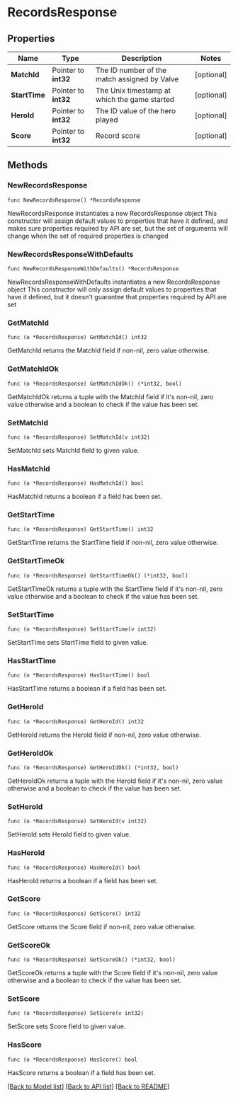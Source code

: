 # RecordsResponse

## Properties

Name | Type | Description | Notes
------------ | ------------- | ------------- | -------------
**MatchId** | Pointer to **int32** | The ID number of the match assigned by Valve | [optional] 
**StartTime** | Pointer to **int32** | The Unix timestamp at which the game started | [optional] 
**HeroId** | Pointer to **int32** | The ID value of the hero played | [optional] 
**Score** | Pointer to **int32** | Record score | [optional] 

## Methods

### NewRecordsResponse

`func NewRecordsResponse() *RecordsResponse`

NewRecordsResponse instantiates a new RecordsResponse object
This constructor will assign default values to properties that have it defined,
and makes sure properties required by API are set, but the set of arguments
will change when the set of required properties is changed

### NewRecordsResponseWithDefaults

`func NewRecordsResponseWithDefaults() *RecordsResponse`

NewRecordsResponseWithDefaults instantiates a new RecordsResponse object
This constructor will only assign default values to properties that have it defined,
but it doesn't guarantee that properties required by API are set

### GetMatchId

`func (o *RecordsResponse) GetMatchId() int32`

GetMatchId returns the MatchId field if non-nil, zero value otherwise.

### GetMatchIdOk

`func (o *RecordsResponse) GetMatchIdOk() (*int32, bool)`

GetMatchIdOk returns a tuple with the MatchId field if it's non-nil, zero value otherwise
and a boolean to check if the value has been set.

### SetMatchId

`func (o *RecordsResponse) SetMatchId(v int32)`

SetMatchId sets MatchId field to given value.

### HasMatchId

`func (o *RecordsResponse) HasMatchId() bool`

HasMatchId returns a boolean if a field has been set.

### GetStartTime

`func (o *RecordsResponse) GetStartTime() int32`

GetStartTime returns the StartTime field if non-nil, zero value otherwise.

### GetStartTimeOk

`func (o *RecordsResponse) GetStartTimeOk() (*int32, bool)`

GetStartTimeOk returns a tuple with the StartTime field if it's non-nil, zero value otherwise
and a boolean to check if the value has been set.

### SetStartTime

`func (o *RecordsResponse) SetStartTime(v int32)`

SetStartTime sets StartTime field to given value.

### HasStartTime

`func (o *RecordsResponse) HasStartTime() bool`

HasStartTime returns a boolean if a field has been set.

### GetHeroId

`func (o *RecordsResponse) GetHeroId() int32`

GetHeroId returns the HeroId field if non-nil, zero value otherwise.

### GetHeroIdOk

`func (o *RecordsResponse) GetHeroIdOk() (*int32, bool)`

GetHeroIdOk returns a tuple with the HeroId field if it's non-nil, zero value otherwise
and a boolean to check if the value has been set.

### SetHeroId

`func (o *RecordsResponse) SetHeroId(v int32)`

SetHeroId sets HeroId field to given value.

### HasHeroId

`func (o *RecordsResponse) HasHeroId() bool`

HasHeroId returns a boolean if a field has been set.

### GetScore

`func (o *RecordsResponse) GetScore() int32`

GetScore returns the Score field if non-nil, zero value otherwise.

### GetScoreOk

`func (o *RecordsResponse) GetScoreOk() (*int32, bool)`

GetScoreOk returns a tuple with the Score field if it's non-nil, zero value otherwise
and a boolean to check if the value has been set.

### SetScore

`func (o *RecordsResponse) SetScore(v int32)`

SetScore sets Score field to given value.

### HasScore

`func (o *RecordsResponse) HasScore() bool`

HasScore returns a boolean if a field has been set.


[[Back to Model list]](../README.md#documentation-for-models) [[Back to API list]](../README.md#documentation-for-api-endpoints) [[Back to README]](../README.md)


